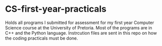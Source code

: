 # CS-first-year-practicals
Holds all programs I submitted for assessment for my first year Computer Science course at the University of Pretoria. Most of the programs are in C++ and the Python language. Instrcution files are sent in this repo on how the coding practicals must be done.
